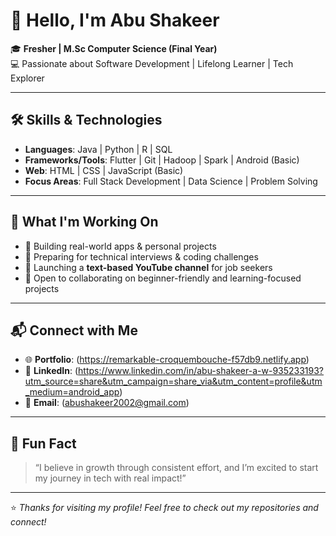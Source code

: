 # 👋 Hello, I'm Abu Shakeer

🎓 **Fresher | M.Sc Computer Science (Final Year)**  
💻 Passionate about Software Development | Lifelong Learner | Tech Explorer

---

## 🛠️ Skills & Technologies

- **Languages**: Java | Python | R | SQL  
- **Frameworks/Tools**: Flutter | Git | Hadoop | Spark | Android (Basic)  
- **Web**: HTML | CSS | JavaScript (Basic)  
- **Focus Areas**: Full Stack Development | Data Science | Problem Solving

---

## 🚀 What I'm Working On

- 📱 Building real-world apps & personal projects  
- 🎯 Preparing for technical interviews & coding challenges  
- 🎥 Launching a **text-based YouTube channel** for job seekers  
- 🤝 Open to collaborating on beginner-friendly and learning-focused projects

---

## 📬 Connect with Me

- 🌐 **Portfolio**: (https://remarkable-croquembouche-f57db9.netlify.app)
- 💼 **LinkedIn**:   (https://www.linkedin.com/in/abu-shakeer-a-w-935233193?utm_source=share&utm_campaign=share_via&utm_content=profile&utm_medium=android_app)
- 📧 **Email**: (abushakeer2002@gmail.com)

---

## 📌 Fun Fact

> “I believe in growth through consistent effort, and I’m excited to start my journey in tech with real impact!”

---

⭐ *Thanks for visiting my profile! Feel free to check out my repositories and connect!*  
